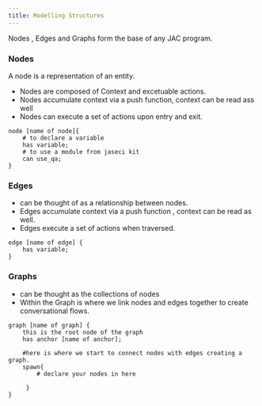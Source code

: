 ```yaml
---
title: Modelling Structures
---
```



Nodes , Edges and Graphs form the base of any JAC program.

### Nodes
A node is a representation of an entity.

* Nodes are composed of Context and excetuable actions.
* Nodes accumulate context via a push function, context can be read ass well
* Nodes can execute a set of actions upon entry and exit.

```jac
node [name of node]{
    # to declare a variable
    has variable;
    # to use a module from jaseci kit
    can use_qa;
}
```

### Edges
* can be thought of as a relationship between nodes.
* Edges accumulate context via a push function , context can be read as well.
* Edges execute a set of actions when traversed.

```jac
edge [name of edge] {
    has variable;
}
```

### Graphs
* can be thought as the collections of nodes
* Within the Graph is where we link nodes and edges together to create conversational flows.

```jac
graph [name of graph] {
    this is the root node of the graph
    has anchor [name of anchor];

    #here is where we start to connect nodes with edges creating a graph.
    spawn{
        # declare your nodes in here

     }
}
```